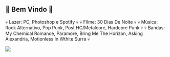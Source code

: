 ##  🖤 Bem Vindo 🖤 

💀 Lazer: PC, Photoshop e Spotify 💀
💀 Filme: 30 Dias De Noite 💀
💀 Música: Rock Alternativo, Pop Punk, Post HC/Metalcore, Hardcore Punk 💀
💀 Bandas: My Chemical Romance, Paramore, Bring Me The Horizon, Asking Alexandria, Motionless In Wthite Surra 💀

![](https://media1.tenor.com/m/AqY5BhDQUasAAAAd/just-wanted-to-say-you-know-welcome-to-the-school-pete.gif)

